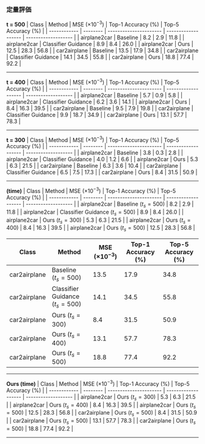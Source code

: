### 定量評価

**t = 500**
| Class | Method | MSE $(\times 10^{-3})$ | Top-1 Accuracy (\%) | Top-5 Accuracy (\%) |
| ------------ | -------- | ---------------------- | ------------------- | ------------------- |
| airplane2car | Baseline | 8.2 | 2.9 | 11.8 |
| airplane2car | Classifier Guidance | 8.9 | 8.4 | 26.0 |
| airplane2car | Ours | 12.5 | 28.3 | 56.8 |
| car2airplane | Baseline | 13.5 | 17.9 | 34.8 |
| car2airplane | Classifier Guidance | 14.1 | 34.5 | 55.8 |
| car2airplane | Ours | 18.8 | 77.4 | 92.2 |

---

**t = 400**
| Class | Method | MSE $(\times 10^{-3})$ | Top-1 Accuracy (\%) | Top-5 Accuracy (\%) |
| ------------ | -------- | ---------------------- | ------------------- | ------------------- |
| airplane2car | Baseline | 5.7 | 0.9 | 5.8 |
| airplane2car | Classifier Guidance | 6.2 | 3.6 | 14.1 |
| airplane2car | Ours | 8.4 | 16.3 | 39.5 |
| car2airplane | Baseline | 9.5 | 7.9 | 19.8 |
| car2airplane | Classifier Guidance | 9.9 | 18.7 | 34.9 |
| car2airplane | Ours | 13.1 | 57.7 | 78.3 |

---

**t = 300**
| Class | Method | MSE $(\times 10^{-3})$ | Top-1 Accuracy (\%) | Top-5 Accuracy (\%) |
| ------------ | -------- | ---------------------- | ------------------- | ------------------- |
| airplane2car | Baseline | 3.8 | 0.3 | 2.8 |
| airplane2car | Classifier Guidance | 4.0 | 1.2 | 6.6 |
| airplane2car | Ours | 5.3 | 6.3 | 21.5 |
| car2airplane | Baseline | 6.3 | 3.6 | 10.4 |
| car2airplane | Classifier Guidance | 6.5 | 7.5 | 17.3 |
| car2airplane | Ours | 8.4 | 31.5 | 50.9 |

---
**(time)**
| Class | Method | MSE $(\times 10^{-3})$ | Top-1 Accuracy (\%) | Top-5 Accuracy (\%) |
| ------------ | -------- | ---------------------- | ------------------- | ------------------- |
| airplane2car | Baseline ($t_s = 500$) | 8.2 | 2.9 | 11.8 |
| airplane2car | Classifier Guidance ($t_s = 500$) | 8.9 | 8.4 | 26.0 |
| airplane2car | Ours ($t_s = 300$) | 5.3 | 6.3 | 21.5 |
| airplane2car | Ours ($t_s = 400$) | 8.4 | 16.3 | 39.5 |
| airplane2car | Ours ($t_s = 500$) | 12.5 | 28.3 | 56.8 |


| Class | Method | MSE $(\times 10^{-3})$ | Top-1 Accuracy (\%) | Top-5 Accuracy (\%) |
| ------------ | -------- | ---------------------- | ------------------- | ------------------- |
| car2airplane | Baseline ($t_s = 500$) | 13.5 | 17.9 | 34.8 |
| car2airplane | Classifier Guidance ($t_s = 500$) | 14.1 | 34.5 | 55.8 |
| car2airplane | Ours ($t_s = 300$) | 8.4 | 31.5 | 50.9 |
| car2airplane | Ours ($t_s = 400$) | 13.1 | 57.7 | 78.3 |
| car2airplane | Ours ($t_s = 500$) | 18.8 | 77.4 | 92.2 |

---
**Ours (time)**
| Class | Method | MSE $(\times 10^{-3})$ | Top-1 Accuracy (\%) | Top-5 Accuracy (\%) |
| ------------ | -------- | ---------------------- | ------------------- | ------------------- |
| airplane2car | Ours ($t_s = 300$) | 5.3 | 6.3 | 21.5 |
| airplane2car | Ours ($t_s = 400$) | 8.4 | 16.3 | 39.5 |
| airplane2car | Ours ($t_s = 500$) | 12.5 | 28.3 | 56.8 |
| car2airplane | Ours ($t_s = 500$) | 8.4 | 31.5 | 50.9 |
| car2airplane | Ours ($t_s = 500$) | 13.1 | 57.7 | 78.3 |
| car2airplane | Ours ($t_s = 500$) | 18.8 | 77.4 | 92.2 |

---
